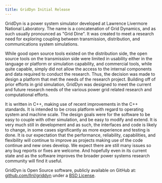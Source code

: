 ```yaml
---
title: GridDyn Initial Release
---
```


GridDyn is a power system simulator developed at Lawrence Livermore National Laboratory. The name is a concatenation of Grid Dynamics, and as such usually pronounced as "Grid Dine". It was created to meet a research need for exploring coupling between transmission, distribution, and communications system simulations.  

While good open source tools existed on the distribution side,  the open source tools on the transmission side were limited in usability either in the language or platform or simulation capability, and commercial tools, while quite capable, simply did not allow the access to the internal components and data required to conduct the research. Thus, the decision was made to design a platform that met the needs of the research project. Building off of prior efforts in grid simulation, GridDyn was designed to meet the current and future research needs of the various power grid related research and computational efforts.  

It is written in C++, making use of recent improvements in the C++ standards.  It is intended to be cross platform with regard to operating system and machine scale. The design goals were for the software to be easy to couple with other simulation, and be easy to modify and extend.  It is very much still in development and as such, the interfaces and code is likely to change, in some cases significantly as more experience and testing is done. It is our expectation that the performance, reliability, capabilities, and flexibility will continue to improve as projects making use of the code continue and new ones develop.  We expect there are still many issues so any bug reports or fixes are welcome. And hopefully even in its current state and as the software improves the broader power systems research community will find it useful.

GridDyn is Open Source software, publicly available on GitHub at: [github.com/llnl/griddyn](https://github.com/llnl/griddyn) under a [BSD License](https://github.com/LLNL/GridDyn/blob/master/LICENSE).
